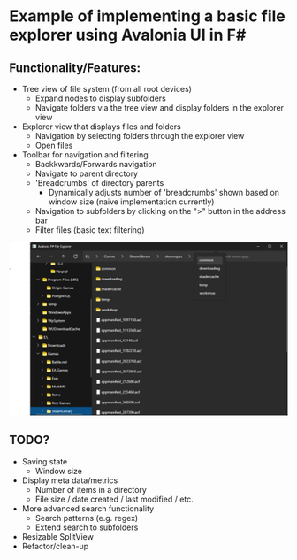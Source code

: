 # Example of implementing a basic file explorer using Avalonia UI in F#

## Functionality/Features:
- Tree view of file system (from all root devices)
    - Expand nodes to display subfolders
    - Navigate folders via the tree view and display folders in the explorer view
- Explorer view that displays files and folders
    - Navigation by selecting folders through the explorer view
    - Open files 
- Toolbar for navigation and filtering
    - Backkwards/Forwards navigation
    - Navigate to parent directory
    - 'Breadcrumbs' of directory parents
        - Dynamically adjusts number of 'breadcrumbs' shown based on window size (naive implementation currently)
    - Navigation to subfolders by clicking on the ">" button in the address bar
    - Filter files (basic text filtering)

![screenshot of program](./Screenshots/screenshot01.png)

## TODO?
- Saving state 
    - Window size
- Display meta data/metrics
    - Number of items in a directory
    - File size / date created / last modified / etc.
- More advanced search functionality
    - Search patterns (e.g. regex)
    - Extend search to subfolders 
- Resizable SplitView
- Refactor/clean-up